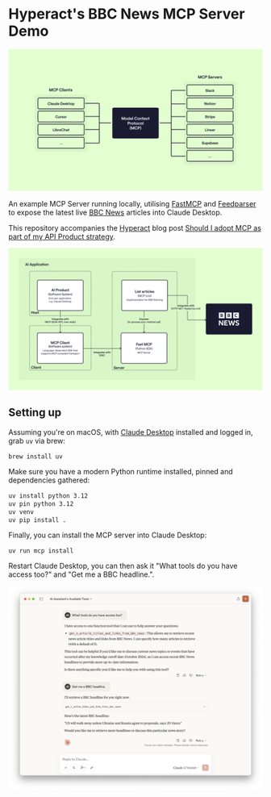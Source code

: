 # Hyperact's BBC News MCP Server Demo

![](./img/intro.png)

An example MCP Server running locally, utilising [FastMCP]() and [Feedparser]() to expose the latest live [BBC News](https://feeds.bbci.co.uk/news/rss.xml) articles into Claude Desktop.

This repository accompanies the [Hyperact](http://hyperact.co.uk/blog/should-i-adopt-mcp-as-part-of-my-api-product-strategy) blog post [Should I adopt MCP as part of my API Product strategy](http://hyperact.co.uk/blog/should-i-adopt-mcp-as-part-of-my-api-product-strategy).

![](./img/architecture.png)

## Setting up

Assuming you're on macOS, with [Claude Desktop](https://claude.ai/download) installed and logged in, grab `uv` via brew:

```shell
brew install uv
```

Make sure you have a modern Python runtime installed, pinned and dependencies gathered:

```shell
uv install python 3.12
uv pin python 3.12
uv venv
uv pip install .
```

Finally, you can install the MCP server into Claude Desktop: 

```shell
uv run mcp install 
```

Restart Claude Desktop, you can then ask it "What tools do you have access too?" and "Get me a BBC headline.".

![](./img/claude.png)
